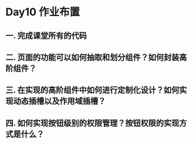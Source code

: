 # Day10 作业布置

## 一. 完成课堂所有的代码









## 二. 页面的功能可以如何抽取和划分组件？如何封装高阶组件？









## 三. 在实现的高阶组件中如何进行定制化设计？如何实现动态插槽以及作用域插槽？









## 四. 如何实现按钮级别的权限管理？按钮权限的实现方式是什么？


























































































































































